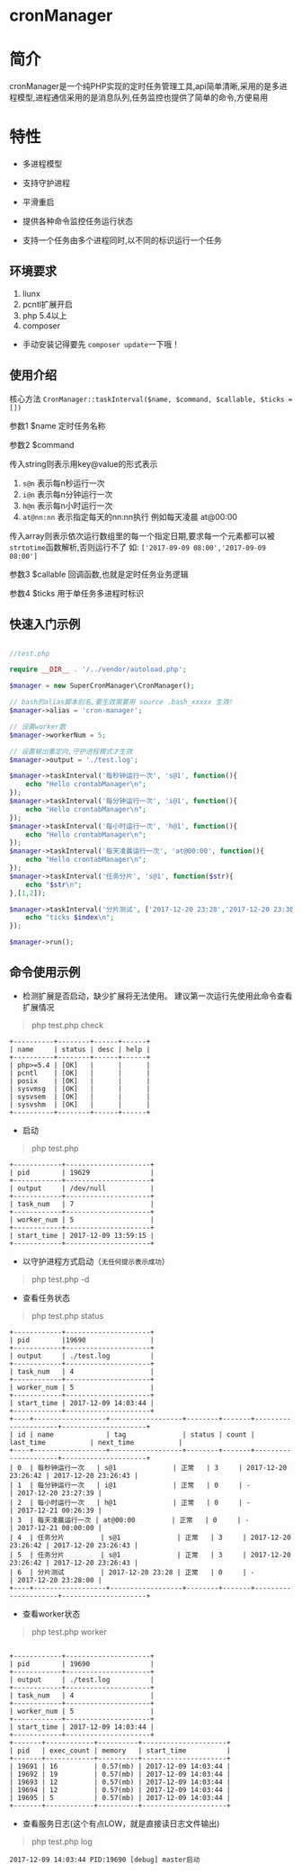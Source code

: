 # cronManager

# 简介

cronManager是一个纯PHP实现的定时任务管理工具,api简单清晰,采用的是多进程模型,进程通信采用的是消息队列,任务监控也提供了简单的命令,方便易用

# 特性

* 多进程模型

* 支持守护进程

* 平滑重启

* 提供各种命令监控任务运行状态

* 支持一个任务由多个进程同时,以不同的标识运行一个任务

## 环境要求

1. liunx
2. pcntl扩展开启
3. php 5.4以上
4. composer


* 手动安装记得要先 `composer update`一下哦！

## 使用介绍

核心方法 `CronManager::taskInterval($name, $command, $callable, $ticks = [])` 

参数1 $name 定时任务名称

参数2 $command 

传入string则表示用key@value的形式表示
1. `s@n` 表示每n秒运行一次 
2. `i@n` 表示每n分钟运行一次 
3. `h@n` 表示每n小时运行一次
4. `at@nn:nn` 表示指定每天的nn:nn执行 例如每天凌晨 at@00:00

传入array则表示依次运行数组里的每一个指定日期,要求每一个元素都可以被`strtotime`函数解析,否则运行不了
如: `['2017-09-09 08:00','2017-09-09 08:00']`

参数3 $callable 回调函数,也就是定时任务业务逻辑

参数4 $ticks 用于单任务多进程时标识

## 快速入门示例

``` php

//test.php

require __DIR__ . '/../vendor/autoload.php';

$manager = new SuperCronManager\CronManager();

// bash的alias脚本别名,要生效需要用 source .bash_xxxxx 生效!
$manager->alias = 'cron-manager';

// 设置worker数
$manager->workerNum = 5;

// 设置输出重定向,守护进程模式才生效
$manager->output = './test.log';

$manager->taskInterval('每秒钟运行一次', 's@1', function(){
	echo "Hello crontabManager\n";
});
$manager->taskInterval('每分钟运行一次', 'i@1', function(){
	echo "Hello crontabManager\n";
});
$manager->taskInterval('每小时运行一次', 'h@1', function(){
	echo "Hello crontabManager\n";
});
$manager->taskInterval('每天凌晨运行一次', 'at@00:00', function(){
	echo "Hello crontabManager\n";
});
$manager->taskInterval('任务分片', 's@1', function($str){
	echo "$str\n";
},[1,2]);

$manager->taskInterval('分片测试', ['2017-12-20 23:28','2017-12-20 23:30'], function($index){
	echo "ticks $index\n";
});

$manager->run();


```

## 命令使用示例

* 检测扩展是否启动，缺少扩展将无法使用。 建议第一次运行先使用此命令查看扩展情况

> php test.php check

```
+----------+--------+------+------+
| name     | status | desc | help |
+----------+--------+------+------+
| php>=5.4 | [OK]   |      |      |
| pcntl    | [OK]   |      |      |
| posix    | [OK]   |      |      |
| sysvmsg  | [OK]   |      |      |
| sysvsem  | [OK]   |      |      |
| sysvshm  | [OK]   |      |      |
+----------+--------+------+------+
```

* 启动

>  php test.php

```
+------------+---------------------+
| pid        | 19629               |
+------------+---------------------+
| output     | /dev/null           |
+------------+---------------------+
| task_num   | 7                   |
+------------+---------------------+
| worker_num | 5                   |
+------------+---------------------+
| start_time | 2017-12-09 13:59:15 |
+------------+---------------------+

```

* 以守护进程方式启动（`无任何提示表示成功`）

>  php test.php -d

* 查看任务状态

>  php test.php status

```
+------------+---------------------+
| pid        |19690                |
+------------+---------------------+
| output     | ./test.log          |
+------------+---------------------+
| task_num   | 4                   |
+------------+---------------------+
| worker_num | 5                   |
+------------+---------------------+
| start_time | 2017-12-09 14:03:44 |
+------------+---------------------+
+----+------------------+------------------+--------+-------+---------------------+---------------------+
| id | name             | tag              | status | count | last_time           | next_time           |
+----+------------------+------------------+--------+-------+---------------------+---------------------+
| 0  | 每秒钟运行一次   | s@1              | 正常   | 3     | 2017-12-20 23:26:42 | 2017-12-20 23:26:43 |
| 1  | 每分钟运行一次   | i@1              | 正常   | 0     | -                   | 2017-12-20 23:27:39 |
| 2  | 每小时运行一次   | h@1              | 正常   | 0     | -                   | 2017-12-21 00:26:39 |
| 3  | 每天凌晨运行一次 | at@00:00         | 正常   | 0     | -                   | 2017-12-21 00:00:00 |
| 4  | 任务分片         | s@1              | 正常   | 3     | 2017-12-20 23:26:42 | 2017-12-20 23:26:43 |
| 5  | 任务分片         | s@1              | 正常   | 3     | 2017-12-20 23:26:42 | 2017-12-20 23:26:43 |
| 6  | 分片测试         | 2017-12-20 23:28 | 正常   | 0     | -                   | 2017-12-20 23:28:00 |
+----+------------------+------------------+--------+-------+---------------------+---------------------+
```

* 查看worker状态

>  php test.php worker

```

+------------+---------------------+
| pid        | 19690               |
+------------+---------------------+
| output     | ./test.log          |
+------------+---------------------+
| task_num   | 4                   |
+------------+---------------------+
| worker_num | 5                   |
+------------+---------------------+
| start_time | 2017-12-09 14:03:44 |
+------------+---------------------+
+-------+------------+----------+---------------------+
| pid   | exec_count | memory   | start_time          |
+-------+------------+----------+---------------------+
| 19691 | 16         | 0.57(mb) | 2017-12-09 14:03:44 |
| 19692 | 19         | 0.57(mb) | 2017-12-09 14:03:44 |
| 19693 | 12         | 0.57(mb) | 2017-12-09 14:03:44 |
| 19694 | 12         | 0.57(mb) | 2017-12-09 14:03:44 |
| 19695 | 5          | 0.57(mb) | 2017-12-09 14:03:44 |
+-------+------------+----------+---------------------+

```
* 查看服务日志(这个有点LOW，就是直接读日志文件输出)

>  php test.php log

```
2017-12-09 14:03:44 PID:19690 [debug] master启动
```
